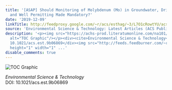```yaml
---
title: '[ASAP] Should Monitoring of Molybdenum (Mo) in Groundwater, Drinking Water
  and Well Permitting Made Mandatory?'
date: '2019-12-09'
linkTitle: http://feedproxy.google.com/~r/acs/esthag/~3/L7O1cRowtYU/acs.est.9b06869
source: 'Environmental Science & Technology: Latest Articles (ACS Publications)'
description: '<p><img src="https://achs-prod.literatumonline.com/na101/home/literatum/publisher/achs/journals/content/esthag/0/esthag.ahead-of-print/acs.est.9b06869/20191209/images/medium/es9b06869_0003.gif"
  alt="TOC Graphic"/></p><div><cite>Environmental Science & Technology</cite></div><div>DOI:
  10.1021/acs.est.9b06869</div><img src="http://feeds.feedburner.com/~r/acs/esthag/~4/L7O1cRowtYU"
  height="1" width="1" ...'
disable_comments: true
---
```

<p><img src="https://achs-prod.literatumonline.com/na101/home/literatum/publisher/achs/journals/content/esthag/0/esthag.ahead-of-print/acs.est.9b06869/20191209/images/medium/es9b06869_0003.gif" alt="TOC Graphic"/></p><div><cite>Environmental Science & Technology</cite></div><div>DOI: 10.1021/acs.est.9b06869</div><img src="http://feeds.feedburner.com/~r/acs/esthag/~4/L7O1cRowtYU" height="1" width="1" ...